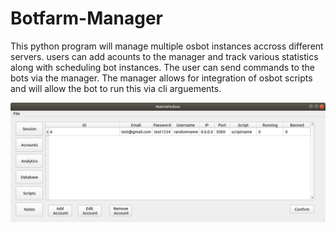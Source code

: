 # Botfarm-Manager

This python program will manage multiple osbot instances accross different servers. users can add acounts to the manager and track various statistics along with scheduling bot instances. The user can send commands to the bots via the manager. The manager allows for integration of osbot scripts and will allow the bot to run this via cli arguements.

![The user can add their accounts to the accounts section](https://github.com/ryan75195/Botfarm-Manager/blob/master/Accounts.png)
